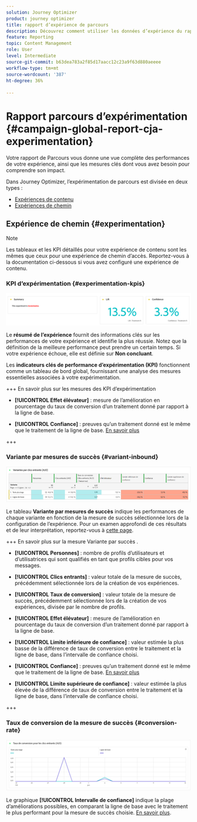 ```yaml
---
solution: Journey Optimizer
product: journey optimizer
title: rapport d’expérience de parcours
description: Découvrez comment utiliser les données d’expérience du rapport de Parcours
feature: Reporting
topic: Content Management
role: User
level: Intermediate
source-git-commit: b63dea783a2f85d17aacc12c23a9f63d880aeeee
workflow-type: tm+mt
source-wordcount: '387'
ht-degree: 36%

---
```


# Rapport parcours d’expérimentation {#campaign-global-report-cja-experimentation}

Votre rapport de Parcours vous donne une vue complète des performances de votre expérience, ainsi que les mesures clés dont vous avez besoin pour comprendre son impact.

Dans Journey Optimizer, l’expérimentation de parcours est divisée en deux types :

* [Expériences de contenu](../content-management/content-experiment.md)
* [Expériences de chemin](../building-journeys/optimize.md)

## Expérience de chemin {#experimentation}

>[!NOTE]
>
> Les tableaux et les KPI détaillés pour votre expérience de contenu sont les mêmes que ceux pour une expérience de chemin d’accès. Reportez-vous à la documentation ci-dessous si vous avez configuré une expérience de contenu.

### KPI d’expérimentation {#experimentation-kpis}

![](assets/journey-report-experiment-1.png)

Le **résumé de l’expérience** fournit des informations clés sur les performances de votre expérience et identifie la plus réussie. Notez que la définition de la meilleure performance peut prendre un certain temps. Si votre expérience échoue, elle est définie sur **Non concluant**.

Les **indicateurs clés de performance d’expérimentation (KPI)** fonctionnent comme un tableau de bord global, fournissant une analyse des mesures essentielles associées à votre expérimentation.

+++ En savoir plus sur les mesures des KPI d’expérimentation

* **[!UICONTROL Effet élévateur]** : mesure de l’amélioration en pourcentage du taux de conversion d’un traitement donné par rapport à la ligne de base.

* **[!UICONTROL Confiance]** : preuves qu’un traitement donné est le même que le traitement de la ligne de base. [En savoir plus](../content-management/experiment-calculations.md#understand-confidence)

+++



### Variante par mesures de succès {#variant-inbound}

![](assets/cja-experimentation-variants.png)

Le tableau **Variante par mesures de succès** indique les performances de chaque variante en fonction de la mesure de succès sélectionnée lors de la configuration de l’expérience.
Pour un examen approfondi de ces résultats et de leur interprétation, reportez-vous à [cette page](../content-management/get-started-experiment.md#interpret-results).

+++ En savoir plus sur la mesure Variante par succès .

* **[!UICONTROL Personnes]** : nombre de profils d’utilisateurs et d’utilisatrices qui sont qualifiés en tant que profils cibles pour vos messages.

* **[!UICONTROL Clics entrants]** : valeur totale de la mesure de succès, précédemment sélectionnée lors de la création de vos expériences.

* **[!UICONTROL Taux de conversion]** : valeur totale de la mesure de succès, précédemment sélectionnée lors de la création de vos expériences, divisée par le nombre de profils.

* **[!UICONTROL Effet élévateur]** : mesure de l’amélioration en pourcentage du taux de conversion d’un traitement donné par rapport à la ligne de base.

* **[!UICONTROL Limite inférieure de confiance]** : valeur estimée la plus basse de la différence de taux de conversion entre le traitement et la ligne de base, dans l’intervalle de confiance choisi.

* **[!UICONTROL Confiance]** : preuves qu’un traitement donné est le même que le traitement de la ligne de base. [En savoir plus](../content-management/experiment-calculations.md#understand-confidence)

* **[!UICONTROL Limite supérieure de confiance]** : valeur estimée la plus élevée de la différence de taux de conversion entre le traitement et la ligne de base, dans l’intervalle de confiance choisi.

+++

### Taux de conversion de la mesure de succès {#conversion-rate}

![](assets/cja-experimentation-conversion.png)

Le graphique **[!UICONTROL Intervalle de confiance]** indique la plage d’améliorations possibles, en comparant la ligne de base avec le traitement le plus performant pour la mesure de succès choisie. [En savoir plus](../content-management/experiment-calculations.md#confidence-intervals).

